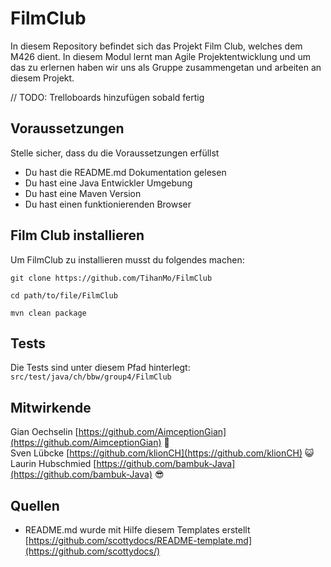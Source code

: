 # FilmClub

In diesem Repository befindet sich das Projekt Film Club, welches dem M426 dient. In diesem Modul lernt man Agile Projektentwicklung und um das zu erlernen haben wir uns als Gruppe zusammengetan und arbeiten an diesem Projekt.

// TODO: Trelloboards hinzufügen sobald fertig

## Voraussetzungen

Stelle sicher, dass du die Voraussetzungen erfüllst

* Du hast die README.md Dokumentation gelesen
* Du hast eine Java Entwickler Umgebung
* Du hast eine Maven Version
* Du hast einen funktionierenden Browser

## Film Club installieren

Um FilmClub zu installieren musst du folgendes machen:

```
git clone https://github.com/TihanMo/FilmClub
```

```
cd path/to/file/FilmClub
```

```
mvn clean package
```


## Tests

Die Tests sind unter diesem Pfad hinterlegt: `src/test/java/ch/bbw/group4/FilmClub`


## Mitwirkende

Gian Oechselin [https://github.com/AimceptionGian](https://github.com/AimceptionGian) 🧠  
Sven Lübcke [https://github.com/klionCH](https://github.com/klionCH) 😺  
Laurin Hubschmied [https://github.com/bambuk-Java](https://github.com/bambuk-Java) 😎  

## Quellen

* README.md wurde mit Hilfe diesem Templates erstellt [https://github.com/scottydocs/README-template.md](https://github.com/scottydocs/)
